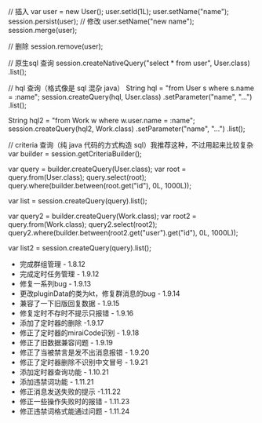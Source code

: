 // 插入
var user = new User();
user.setId(1L);
user.setName("name");
session.persist(user);
// 修改
user.setName("new name");
session.merge(user);

// 删除
session.remove(user);

// 原生sql 查询
session.createNativeQuery("select * from user", User.class)
        .list();

// hql 查询（格式像是 sql 混杂 java）
String hql = "from User s where s.name = :name";
session.createQuery(hql, User.class)
        .setParameter("name", "...")
        .list();

String hql2 = "from Work w where w.user.name = :name";
session.createQuery(hql2, Work.class)
        .setParameter("name", "...")
        .list();

// criteria 查询（纯 java 代码的方式构造 sql）我推荐这种，不过用起来比较复杂
var builder = session.getCriteriaBuilder();

var query = builder.createQuery(User.class);
var root = query.from(User.class);
query.select(root);
query.where(builder.between(root.get("id"), 0L, 1000L));

var list = session.createQuery(query).list();

var query2 = builder.createQuery(Work.class);
var root2 = query.from(Work.class);
query2.select(root2);
query2.where(builder.between(root2.get("user").get("id"), 0L, 1000L));

var list2 = session.createQuery(query).list();



* 完成群组管理 - 1.8.12
* 完成定时任务管理 - 1.9.12
* 修复一系列bug - 1.9.13
* 更改pluginData的类为kt，修复群消息的bug - 1.9.14
* 兼容了一下旧版回复数据 - 1.9.15
* 修复定时不存时不提示只报错 - 1.9.16
* 添加了定时器的删除 -1.9.17
* 修正了定时器的miraiCode识别 - 1.9.18
* 修正了旧数据兼容问题 - 1.9.19
* 修正了当被禁言是发不出消息报错 - 1.9.20
* 修正了定时器删除不识别中文冒号 - 1.9.21
* 添加定时器查询功能 - 1.10.21
* 添加违禁词功能 - 1.11.21
* 修正消息发送失败的提示 -1.11.22
* 修正一些操作失败时的报错 - 1.11.23
* 修正违禁词格式能通过问题 - 1.11.24